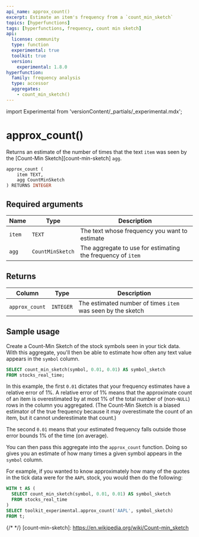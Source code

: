 ```yaml
---
api_name: approx_count()
excerpt: Estimate an item's frequency from a `count_min_sketch`
topics: [hyperfunctions]
tags: [hyperfunctions, frequency, count min sketch]
api:
  license: community
  type: function
  experimental: true
  toolkit: true
  version:
    experimental: 1.8.0
hyperfunction:
  family: frequency analysis
  type: accessor
  aggregates:
    - count_min_sketch()
---
```


import Experimental from 'versionContent/_partials/_experimental.mdx';

# approx_count() <Tag type="toolkit" content="Toolkit" /><Tag type="experimental-toolkit" content="Experimental" />

Returns an estimate of the number of times that the text `item` was seen by the [Count-Min Sketch][count-min-sketch] `agg`.

```sql
approx_count (
    item TEXT,
    agg CountMinSketch
) RETURNS INTEGER
```

<Experimental />

## Required arguments

|Name|Type|Description|
|-|-|-|
|`item`|`TEXT`|The text whose frequency you want to estimate|
|`agg`|`CountMinSketch`|The aggregate to use for estimating the frequency of `item`|

## Returns

|Column|Type|Description|
|-|-|-|
|`approx_count`|`INTEGER`|The estimated number of times `item` was seen by the sketch|

## Sample usage

Create a Count-Min Sketch of the stock symbols seen in your tick data.
With this aggregate, you'll then be able to estimate how often any text value appears in the `symbol` column.

```sql
SELECT count_min_sketch(symbol, 0.01, 0.01) AS symbol_sketch
FROM stocks_real_time;
```

In this example, the first `0.01` dictates that your frequency estimates have a relative error of 1%.
A relative error of 1% means that the approximate count of an item is overestimated by at most 1% of the total number of (non-`NULL`) rows in the column you aggregated.
(The Count-Min Sketch is a biased estimator of the true frequency because it may overestimate the count of an item, but it cannot underestimate that count.)

The second `0.01` means that your estimated frequency falls outside those error bounds 1% of the time (on average).

You can then pass this aggregate into the `approx_count` function.
Doing so gives you an estimate of how many times a given symbol appears in the `symbol` column.

For example, if you wanted to know approximately how many of the quotes in the tick data were for the `AAPL` stock, you would then do the following:

```sql
WITH t AS (
  SELECT count_min_sketch(symbol, 0.01, 0.01) AS symbol_sketch
  FROM stocks_real_time
)
SELECT toolkit_experimental.approx_count('AAPL', symbol_sketch)
FROM t;
```

{/* <!-- vale Google.EnDash = NO --> */}
[count-min-sketch]: https://en.wikipedia.org/wiki/Count–min_sketch
